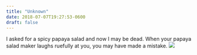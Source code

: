 ```yaml
---
title: "Unknown"
date: 2018-07-07T19:27:53-0600
draft: false
---
```


I asked for a spicy papaya salad and now I may be dead. When your papaya salad maker laughs ruefully at you, you may have made a mistake.
![](/images/2018/2672bf9984.jpg)
